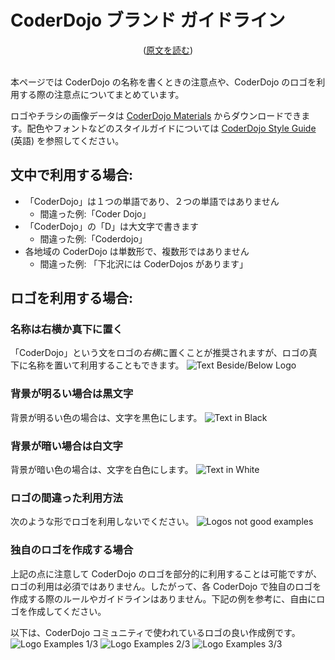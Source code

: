 # CoderDojo ブランド ガイドライン
<center>(<a href="/docs/brand-guidelines-en">原文を読む</a>)</center>
<br>

本ページでは CoderDojo の名称を書くときの注意点や、CoderDojo のロゴを利用する際の注意点についてまとめています。

ロゴやチラシの画像データは [CoderDojo Materials](http://kata.coderdojo.com/wiki/Materials) からダウンロードできます。配色やフォントなどのスタイルガイドについては [CoderDojo Style Guide](http://dojo.soy/style) (英語) を参照してください。

## 文中で利用する場合:

- 「CoderDojo」は１つの単語であり、２つの単語ではありません
  - 間違った例:「Coder Dojo」
- 「CoderDojo」の「D」は大文字で書きます
  - 間違った例:「Coderdojo」
- 各地域の CoderDojo は単数形で、複数形ではありません
  - 間違った例: 「下北沢には CoderDojos があります」

## ロゴを利用する場合:

### 名称は右横か真下に置く
「CoderDojo」という文をロゴの*右横*に置くことが推奨されますが、ロゴの真下に名称を置いて利用することもできます。
<img alt="Text Beside/Below Logo" src="/img/logo-samples.png">

### 背景が明るい場合は黒文字
背景が明るい色の場合は、文字を黒色にします。
<img alt="Text in Black" src="/img/logo-black-text.png">

### 背景が暗い場合は白文字
背景が暗い色の場合は、文字を白色にします。
<img alt="Text in White" src="/img/logo-white-text.png">

### ロゴの間違った利用方法
次のような形でロゴを利用しないでください。
<img alt="Logos not good examples" src="/img/logo-not-good.png">

### 独自のロゴを作成する場合

上記の点に注意して CoderDojo のロゴを部分的に利用することは可能ですが、ロゴの利用は必須ではありません。したがって、各 CoderDojo で独自のロゴを作成する際のルールやガイドラインはありません。下記の例を参考に、自由にロゴを作成してください。

以下は、CoderDojo コミュニティで使われているロゴの良い作成例です。
<img alt="Logo Examples 1/3" src="/img/logo-examples-1.png">
<img alt="Logo Examples 2/3" src="/img/logo-examples-2.png">
<img alt="Logo Examples 3/3" src="/img/logo-examples-3.png">



